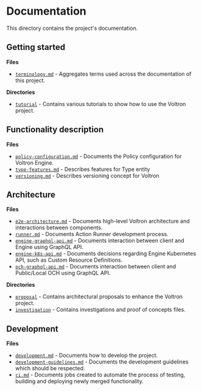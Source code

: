 # Documentation

This directory contains the project's documentation.

## Getting started

**Files**

- [`terminology.md`](./terminology.md) - Aggregates terms used across the documentation of this project.

**Directories**

- [`tutorial`](./tutorial) - Contains various tutorials to show how to use the Voltron project.

## Functionality description

**Files**

- [`policy-configuration.md`](./policy-configuration.md) - Documents the Policy configuration for Voltron Engine.
- [`type-features.md`](./type-features.md) - Describes features for Type entity
- [`versioning.md`](./versioning.md) - Describes versioning concept for Voltron

## Architecture

**Files**

- [`e2e-architecture.md`](./e2e-architecture.md) - Documents high-level Voltron architecture and interactions between components.
- [`runner.md`](./runner.md) - Documents Action Runner development process.
- [`engine-graphql-api.md`](./engine-graphql-api.md) - Documents interaction between client and Engine using GraphQL API.
- [`engine-k8s-api.md`](./engine-k8s-api.md) - Documents decisions regarding Engine Kubernetes API, such as Custom Resource Definitions.
- [`och-graphql-api.md`](./och-graphql-api.md) - Documents interaction between client and Public/Local OCH using GraphQL API.

**Directories**

- [`proposal`](./proposal) - Contains architectural proposals to enhance the Voltron project.
- [`investigation`](./investigation) - Contains investigations and proof of concepts files.

## Development

**Files**

- [`development.md`](./development.md) - Documents how to develop the project.
- [`development-guidelines.md`](./development-guidelines.md) - Documents the development guidelines which should be respected.
- [`ci.md`](./ci.md) - Documents jobs created to automate the process of testing, building and deploying newly merged functionality.


